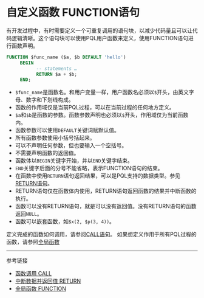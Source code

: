 # 自定义函数 FUNCTION语句
有开发过程中，有时需要定义一个可重复调用的语句块，以减少代码量且可以让代码逻辑清晰。这个语句块可以使用PQL用户函数来定义，使用FUNCTION语句进行函数声明。
```sql
FUNCTION $func_name ($a, $b DEFAULT 'hello')
     BEGIN
           -- statements …
           RETURN $a + $b;
     END;
```
* `$func_name`是函数名。和用户变量一样，用户函数名必须以`$`开头，由英文字母、数字和下划线构成。
* 函数的作用域仅是当前PQL过程，可以在当前过程的任何地方定义。
* `$a`和`$b`是函数的参数。函数参数声明也必须以`$`开头，作用域仅为当前函数内。
* 函数参数可以使用`DEFAULT`关键词赋默认值。
* 所有函数参数使用小括号括起来。
* 可以不声明任何参数，但也要输入一个空括号。
* 不需要声明函数的返回值。
* 函数体以`BEGIN`关键字开始，并以`END`关键字结束。
* `END`关键字后面的分号不能省略，表示FUNCTION语句的结束。
* 在函数中使用`RETURN`语句返回结果，可以是PQL支持的数据类型。参见[RETURN语句](/pql/return.md)。
* RETURN语句仅在函数体内使用，RETURN语句返回函数的结果并中断函数的执行。
* 函数可以没有RETURN语句，就是可以没有返回值。没有RETURN语句的函数返回`NULL`。
* 函数可以嵌套函数，如`$x(2, $p(3, 4))`。

定义完成的函数如何调用，请参阅[CALL语句](/pql/call.md)。
如果想定义作用于所有PQL过程的函数，请参照[全局函数](/pql/global-function.md)


---
参考链接
* [函数调用 CALL](/pql/call.md)
* [中断数据并返回值 RETURN](/pql/return.md)
* [全局函数 FUNCTION](/pql/global-function.md)